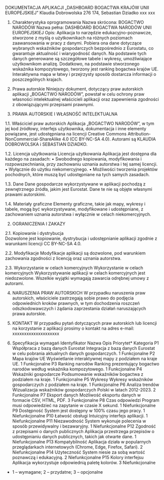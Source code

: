 DOKUMENTACJA APLIKACJI „DASHBOARD BOGACTWA KRAJÓW UNII EUROPEJSKIEJ”
Klaudia Dobrowolska 276 174, Sebastian Dziadko xxx xxx

1.	Charakterystyka oprogramowania
Nazwa skrócona: 
BOGACTWO NARODÓW
Nazwa pełna: 
DASHBOARD BOGACTWA NARODÓW UNII EUROPEJSKIEJ
Opis: 
Aplikacja to narzędzie edukacyjno-poznawcze, stworzone z myślą o użytkownikach na różnych poziomach zaawansowania w pracy z danymi. Pobiera ona dane dotyczące wybranych wskaźników gospodarczych bezpośrednio z Eurostatu, co gwarantuje aktualność i wiarygodność danych. Na podstawie tych danych generowane są szczegółowe tabele i wykresy, umożliwiające użytkownikom analizę. Dodatkowo, na podstawie stworzonego wskaźnika kompozytowego, tworzony jest ranking bogactwa krajów UE. Interaktywna mapa w łatwy i przejrzysty sposób dostarcza informacji 
o poszczególnych krajach. 

2.	Prawa autorskie
Niniejszy dokument, dotyczący praw autorskich aplikacji „BOGACTWO NARODÓW”, powstał w celu ochrony praw własności intelektualnej właścicieli aplikacji oraz zapewnienia zgodności z obowiązującymi przepisami prawnymi.

1.	PRAWA AUTORSKIE I WŁASNOŚĆ INTELEKTUALNA

   
1.1.	Właściciel praw autorskich 
Aplikacja „BOGACTWO NARODÓW”, w tym jej kod źródłowy, interfejs użytkownika, dokumentacja i inne elementy powiązane, jest udostępniana na licencji Creative Commons Attribution-NonCommercial-ShareAlike 4.0 (CC BY-NC-SA 4.0). Autorami są KLAUDIA DOBROWOLSKA i SEBASTIAN DZIADKO.

1.2.	Licencja użytkowania
Licencja użytkowania Aplikacja jest dostępna dla każdego na zasadach:
 • Swobodnego kopiowania, modyfikowania i rozpowszechniania, przy zachowaniu uznania autorstwa i tej samej licencji.
 • Wyłącznie do użytku niekomercyjnego. 
• Możliwości tworzenia projektów pochodnych, które muszą być udostępniane na tych samych zasadach.

1.3.	Dane 
Dane gospodarcze wykorzystywane w aplikacji pochodzą z zewnętrznego źródła, jakim jest Eurostat. Dane te nie są objęte własnymi prawami autorskimi.

1.4.	Materiały graficzne 
Elementy graficzne, takie jak mapy, wykresy i tabele, mogą być wykorzystywane, modyfikowane i udostępniane, z zachowaniem uznania autorstwa i wyłącznie w celach niekomercyjnych.

2.	OGRANICZENIA I ZAKAZY

   
2.1.	Kopiowanie i dystrybucja  
Dozwolone jest kopiowanie, dystrybucja i udostępnianie aplikacji zgodnie z warunkami licencji CC BY-NC-SA 4.0.

2.2.	Modyfikacje
Modyfikacje aplikacji są dozwolone, pod warunkiem zachowania zgodności z licencją oraz uznania autorstwa.

2.3.	Wykorzystanie w celach komercyjnych
Wykorzystanie w celach komercyjnych Wykorzystywanie aplikacji w celach komercyjnych jest niedozwolone. Wszelkie wyjątki wymagają zawarcia odrębnej umowy z autorami.

4.	NARUSZENIA PRAW AUTORSKICH 
W przypadku naruszenia praw autorskich, właściciele zastrzegają sobie prawo do podjęcia odpowiednich kroków prawnych, w tym dochodzenia roszczeń odszkodowawczych i żądania zaprzestania działań naruszających prawa autorskie.

6.	KONTAKT
W przypadku pytań dotyczących praw autorskich lub licencji na korzystanie z aplikacji prosimy o kontakt na adres e-mail: xxxxxxxxxxxxxxxxxxxx

3.	Specyfikacja wymagań
Identyfikator	Nazwa	Opis	Priorytet*	Kategoria
P1	Współpraca z bazą danych Eurostat	Integracja z bazą danych Eurostat 
w celu pobrania aktualnych danych gospodarczych.	1	Funkcjonalne
P2	Mapa krajów UE	Wyświetlanie interaktywnej mapy z podziałem na kraje UE.	1	Funkcjonalne
P3	Ranking narodów	Ranking prezentujący bogactwo narodów według wskaźnika kompozytowego.	1	Funkcjonalne
P4	Wskaźniki gospodarcze	Podsumowanie wskaźników bogactwa z podziałem na kraje.	1	Funkcjonalne
P5	Wykresy	Wykresy wskaźników gospodarczych 
z podziałem na kraje.	1	Funkcjonalne
P6	Analiza trendów	Wizualizacja wskaźników gospodarczych Polski w latach 2012-2023.	2	Funkcjonalne
P7	Eksport danych	Możliwość eksportu danych 
w formacie CSV, HTML, PDF.	3	Funkcjonalne
P8	Czas odpowiedzi	Program musi odpowiedzieć na zapytanie w czasie X sekund.	1	Niefunkcjonalne
P9	Dostępność	System jest dostępny w 100% czasu jego pracy.	1	Niefunkcjonalne
P10	Łatwość obsługi	Intuicyjny interfejs aplikacji.	1	Niefunkcjonalne
P11	Niezawodność	System wykonuje polecenia 
w sposób przewidywalny 
i bezawaryjny.	1	Niefunkcjonalne
P12	Zgodność z przepisami o danych publicznych	Aplikacja przestrzega przepisów o udostępnianiu danych publicznych, takich jak otwarte dane.	1	Niefunkcjonalne
P13	Kompatybilność	Aplikacja działa 
w popularnych przeglądarkach internetowych (Chrome, Edge, Firefox, Safari).	2	Niefunkcjonalne
P14	Użyteczność	System niesie za sobą wartość poznawczą 
i edukacyjną.	2	Niefunkcjonalne
P15	Kolory interfejsu	Aplikacja wykorzystuje odpowiednią paletę kolorów.	3	Niefunkcjonalne
* 1 – wymagane; 2 – przydatne; 3 – opcjonalne 
